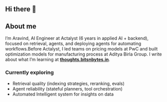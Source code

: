 ## Hi there 👋

## About me

I’m Aravind, AI Engineer at Actalyst (6 years in applied AI + backend), focused on retrieval, agents, and deploying agents for automating workflows.Before Actalyst, I led teams on pricing models at PwC and built optimization models for manufacturing process at Aditya Birla Group. I write about what I’m learning at **[thoughts.bitsnbytes.in](https://thoughts.bitsnbytes.in/)**.

### Currently exploring

- Retrieval quality (indexing strategies, reranking, evals)
- Agent reliability (stateful planners, tool orchestration)
- Automated Intelligent system for insights on data

<!--
Optional: uncomment if you like these cards (they use third-party services)

![Aravind's GitHub stats](https://github-readme-stats.vercel.app/api?username=Aravgit&show_icons=true)
![Top Langs](https://github-readme-stats.vercel.app/api/top-langs/?username=Aravgit&layout=compact)
-->
